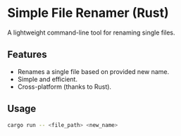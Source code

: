 # Simple File Renamer (Rust)

A lightweight command-line tool for renaming single files.

## Features

* Renames a single file based on provided new name.
* Simple and efficient.
* Cross-platform (thanks to Rust).

## Usage

```bash
cargo run -- <file_path> <new_name>
